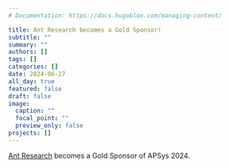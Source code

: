 ```yaml
---
# Documentation: https://docs.hugoblox.com/managing-content/

title: Ant Research becomes a Gold Sponsor!
subtitle: ""
summary: ""
authors: []
tags: []
categories: []
date: 2024-06-27
all_day: true
featured: false
draft: false
image:
  caption: ""
  focal_point: ""
  preview_only: false
projects: []
---
```

[Ant Research](https://www.antgroup.com/en) becomes a Gold Sponsor of APSys 2024.
